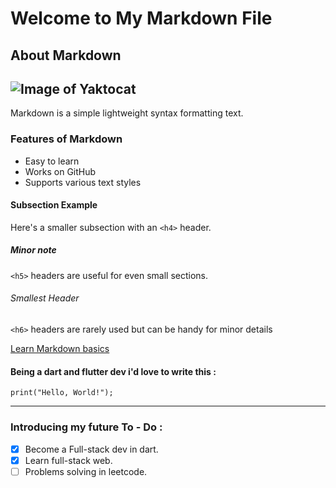 # Welcome to My Markdown File
## About Markdown
![Image of Yaktocat](https://octodex.github.com/images/yaktocat.png)
---
Markdown is  a simple lightweight syntax formatting text.
### Features of Markdown
  - Easy to learn
  - Works on GitHub
  - Supports various text styles

#### Subsection Example 

Here's a smaller subsection with an `<h4>` header.
 
##### Minor note 

`<h5>` headers are useful for even small sections.

###### Smallest Header

`<h6>` headers are rarely used but can be handy for minor details

[Learn Markdown basics](https://www.markdownguide.org/basic-syntax/)

#### Being a dart and flutter dev i'd love to write this :
```
print("Hello, World!");
```
---
### Introducing my future To - Do :
- [X] Become a Full-stack dev in dart.
- [X] Learn full-stack web.
- [ ] Problems solving in leetcode.
